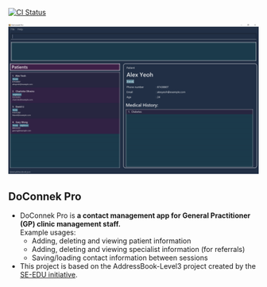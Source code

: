 [![CI Status](https://github.com/se-edu/addressbook-level3/workflows/Java%20CI/badge.svg)](https://github.com/se-edu/addressbook-level3/actions)

![Ui](docs/images/Ui.png)

## DoConnek Pro
* DoConnek Pro is **a contact management app for General Practitioner (GP) clinic management staff.**<br>
  Example usages:
  * Adding, deleting and viewing patient information
  * Adding, deleting and viewing specialist information (for referrals)
  * Saving/loading contact information between sessions
* This project is based on the AddressBook-Level3 project created by the [SE-EDU initiative](https://se-education.org).
